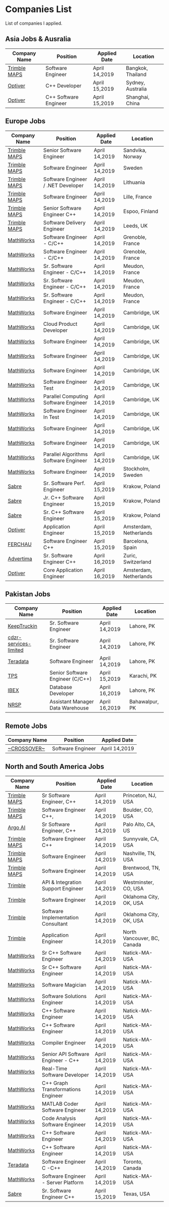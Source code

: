 # Companies List

List of companies I applied.

## Asia Jobs & Ausralia
Company Name   | Position | Applied Date | Location 
--------------- | -------------------- | -------------------- | --------------------
[Trimble MAPS](https://hire.withgoogle.com/public/jobs/trimblecom/view/P_AAAAAAEAAIzD4oppDffuxa) | Software Engineer | April 14,2019 | Bangkok, Thailand
[Optiver](https://www.optiver.com/ap/en/job-opportunities/ap-wd-417) | C++ Developer | April 15,2019 | Sydney, Australia
[Optiver](https://www.optiver.com/ap/en/job-opportunities/ap-wd-470) | C++ Software Engineer | April 15,2019 | Shanghai, China

## Europe Jobs
Company Name   | Position | Applied Date | Location 
--------------- | -------------------- | -------------------- | --------------------
[Trimble MAPS](https://hire.withgoogle.com/public/jobs/trimblecom/view/P_AAAAAAEAAIzDkWsL_-uYFZ) | Senior Software Engineer | April 14,2019 | Sandvika, Norway
[Trimble MAPS](https://hire.withgoogle.com/public/jobs/trimblecom/view/P_AAAAAAEAAIzFhq28Xb3SGd) | Software Engineer | April 14,2019 | Sweden
[Trimble MAPS](https://hire.withgoogle.com/public/jobs/trimblecom/view/P_AAAAAAEAAIzJ4X4X7Z3-qr) | Software Engineer / .NET Developer | April 14,2019 | Lithuania
[Trimble MAPS](https://hire.withgoogle.com/public/jobs/trimblecom/view/P_AAAAAAEAAIzN0Zemhnsn62) | Software Engineer | April 14,2019 | Lille, France
[Trimble MAPS](https://hire.withgoogle.com/public/jobs/trimblecom/view/P_AAAAAAEAAIzM9QDBMKi4Ci) | Senior Software Engineer C++ | April 14,2019 | Espoo, Finland
[Trimble MAPS](https://hire.withgoogle.com/public/jobs/trimblecom/view/P_AAAAAAEAAIzH5Kc8HxxUdS) | Software Delivery Engineer | April 14,2019 | Leeds, UK
[MathWorks](https://www.mathworks.com/company/jobs/opportunities/19398-software-engineer-c-c) | Software Engineer - C/C++ | April 14,2019 | Grenoble, France
[MathWorks](https://www.mathworks.com/company/jobs/opportunities/20970-software-engineer-c-c) | Software Engineer - C/C++ | April 14,2019 | Grenoble, France
[MathWorks](https://www.mathworks.com/company/jobs/opportunities/19416-senior-c-c-software-engineer) | Sr. Software Engineer - C/C++ | April 14,2019 | Meudon, France
[MathWorks](https://www.mathworks.com/company/jobs/opportunities/19897-c-c-software-engineer) | Sr. Software Engineer - C/C++ | April 14,2019 | Meudon, France
[MathWorks](https://www.mathworks.com/company/jobs/opportunities/19901-senior-c-c-software-engineer) | Sr. Software Engineer - C/C++ | April 14,2019 | Meudon, France
[MathWorks](https://www.mathworks.com/company/jobs/opportunities/17492-software-engineer-simulink-applications) | Software Engineer | April 14,2019 | Cambridge, UK
[MathWorks](https://www.mathworks.com/company/jobs/opportunities/19731-cloud-product-developer) | Cloud Product Developer | April 14,2019 | Cambridge, UK
[MathWorks](https://www.mathworks.com/company/jobs/opportunities/19933-software-engineer-code-development-tools) | Software Engineer | April 14,2019 | Cambridge, UK
[MathWorks](https://www.mathworks.com/company/jobs/opportunities/19824-software-engineer-code-generation) | Software Engineer | April 14,2019 | Cambridge, UK
[MathWorks](https://www.mathworks.com/company/jobs/opportunities/19825-software-engineer-matlab-and-c) | Software Engineer | April 14,2019 | Cambridge, UK
[MathWorks](https://www.mathworks.com/company/jobs/opportunities/19838-software-engineer-in-test-c-infrastructure) | Software Engineer Test | April 14,2019 | Cambridge, UK
[MathWorks](https://www.mathworks.com/company/jobs/opportunities/20943-parallel-computing-software-engineer) | Parallel Computing Software Engineer | April 14,2019 | Cambridge, UK
[MathWorks](https://www.mathworks.com/company/jobs/opportunities/20930-software-engineer-in-test-simulink-teams) |Software Engineer In Test| April 14,2019 | Cambridge, UK 
[MathWorks](https://www.mathworks.com/company/jobs/opportunities/21045-software-engineer) |Software Engineer| April 14,2019 |Cambridge, UK
[MathWorks](https://www.mathworks.com/company/jobs/opportunities/21101-software-engineer) |Software Engineer| April 14,2019 |Cambridge, UK
[MathWorks](https://www.mathworks.com/company/jobs/opportunities/21048-parallel-algorithms-software-engineer) |Parallel Algorithms Software Engineer| April 14,2019 |Cambridge, UK
[MathWorks](https://careers.teradata.com/index.gp?method=cappportal.showJob&syslayoutid=122&opportunityid=204044) |Software Engineer| April 14,2019 | Stockholm, Sweden
[Sabre](https://career4.successfactors.com/portalcareer?_s.crb=N9u11le4pLXOTdoWYPyENql16HU%253d) |Sr. Software Perf. Engineer| April 15,2019 | Krakow, Poland
[Sabre](https://jobs.sabre.com/job/Krakow-Junior-C%2B%2B-Software-Engineer-Crew-Control-30-415/551085500/) |Jr. C++ Software Engineer | April 15,2019 | Krakow, Poland
[Sabre](https://jobs.sabre.com/job/Krakow-Senior-C%2B%2B-Software-Engineer-30-415/549158200/) |Sr. C++ Software Engineer | April 15,2019 | Krakow, Poland
[Optiver](https://www.optiver.com/ap/en/job-opportunities/eu-1207954) | Application Engineer | April 15,2019 | Amsterdam, Netherlands
[FERCHAU](https://www.linkedin.com/jobs/view/1213658221/) | Software Engineer C++ | April 15,2019 | Barcelona, Spain
[Advertima](https://www.advertima.com/company/career-opportunity/) | Sr. Software Engineer C++ | April 16,2019 | Zuric, Switzerland
[Optiver](https://www.optiver.com/ap/en/job-opportunities/eu-1207927) | Core Application Engineer | April 16,2019 | Amsterdam, Netherlands

## Pakistan Jobs
Company Name   | Position | Applied Date | Location 
--------------- | -------------------- | -------------------- | --------------------
[KeepTruckin](https://jobs.lever.co/keeptruckin/31f2d455-5e8d-4bf8-b01e-de78dede0ab8) | Sr. Software Engineer | April 14,2019 | Lahore, PK
[cdzr-services-limited](https://www.rozee.pk/cdzr-services-limited-senior-software-engineer-net-lahore-jobs-943590.php) | Sr. Software Engineer | April 14,2019 | Lahore, PK
[Teradata](https://careers.teradata.com/index.gp?opportunityID=203567&method=cappportal.showJob&sysLayoutID=122) |Software Engineer | April 14,2019 | Lahore, PK
[TPS](http://www.tpsonline.com/website/careers/SeniorSoftwareEngineer.php) |Senior Software Engineer (C/C++) | April 15,2019 | Karachi, PK
[IBEX](https://www.linkedin.com/jobs/view/1144893285/)|Database Developer| April 16,2019 | Lahore, PK
[NRSP](https://www.linkedin.com/jobs/view/1180437970/)|Assistant Manager Data Warehouse| April 16,2019 | Bahawalpur, PK

## Remote Jobs
Company Name   | Position | Applied Date 
--------------- | -------------------- | --------------------
[~CROSSOVER~](https://app.crossover.com/x/marketplace/available-jobs) | Software Engineer | April 14,2019

## North and South America Jobs
Company Name   | Position | Applied Date | Location 
--------------- | -------------------- | -------------------- | --------------------
[Trimble MAPS](https://careers.trimble.com/jobs/engineering/princeton-nj-us/senior-software-engineer-c-/P_AAAAAAEAAIzDXnOpGVC3Ml?lang=en_us#/) | Sr Software Engineer, C++ | April 14,2019 | Princeton, NJ, USA
[Trimble MAPS](https://careers.trimble.com/jobs/engineering/4772-walnut-st-boulder-co-80301-us/software-engineer-c-sketchup-skore-team/P_AAAAAAEAAIzPFLVMlfMvrs?lang=en_us#/) | Software Engineer C++, | April 14,2019 | Boulder, CO, USA
[Argo AI](https://boards.greenhouse.io/argo/jobs/1620639) | Sr Software Engineer, C++ | April 14,2019 | Palo Alto, CA, US
[Trimble MAPS](https://hire.withgoogle.com/public/jobs/trimblecom/view/P_AAAAAAEAAIzMyH2nz2NvBX) | Software Engineer C++ |April 14,2019 | Sunnyvale, CA, USA
[Trimble MAPS](https://hire.withgoogle.com/public/jobs/trimblecom/view/P_AAAAAAEAAIzBKlKcrJXju_) | Software Engineer |April 14,2019| Nashville, TN, USA
[Trimble MAPS](https://hire.withgoogle.com/public/jobs/trimblecom/view/P_AAAAAAEAAIzPv1SWYvD1rX) | Software Engineer |April 14,2019| Brentwood, TN, USA
[Trimble](https://hire.withgoogle.com/public/jobs/trimblecom/view/P_AAAAAAEAAIzAFRlnPw3DnM) | API & Integration Support Engineer |April 14,2019| Westminster, CO, USA
[Trimble](https://hire.withgoogle.com/public/jobs/trimblecom/view/P_AAAAAAEAAIzIgmo6Z5kPeI) |Software Engineer|April 14,2019|Oklahoma City, OK, USA
[Trimble](https://hire.withgoogle.com/public/jobs/trimblecom/view/P_AAAAAAEAAIzNuUsg_IWSI-)|Software Implementation Consultant|April 14,2019|Oklahoma City, OK, USA
[Trimble](https://hire.withgoogle.com/public/jobs/trimblecom/view/P_AAAAAAEAAIzJAZgQZew5gp) | Application Engineer | April 14,2019 | North Vancouver, BC, Canada
[MathWorks](https://www.mathworks.com/company/jobs/opportunities/8892-senior-c-software-engineer) | Sr C++ Software Engineer | April 14,2019 | Natick-MA-USA
[MathWorks](https://www.mathworks.com/company/jobs/opportunities/9537-senior-software-engineer) | Sr C++ Software Engineer | April 14,2019 | Natick-MA-USA
[MathWorks](https://www.mathworks.com/company/jobs/opportunities/9547-software-magician) | Software Magician | April 14,2019 | Natick-MA-USA
[MathWorks](https://www.mathworks.com/company/jobs/opportunities/15993-software-solutions-engineer) | Software Solutions Engineer | April 14,2019 | Natick-MA-USA
[MathWorks](https://www.mathworks.com/company/jobs/opportunities/15762-c-software-engineer) | C++ Software Engineer | April 14,2019 | Natick-MA-USA
[MathWorks](https://www.mathworks.com/company/jobs/opportunities/17507-c-software-engineer) | C++ Software Engineer | April 14,2019 | Natick-MA-USA
[MathWorks](https://www.mathworks.com/company/jobs/opportunities/14087-compiler-engineer-entry-level) | Compiler Engineer | April 14,2019 | Natick-MA-USA
[MathWorks](https://www.mathworks.com/company/jobs/opportunities/19042-senior-api-software-engineer-c) | Senior API Software Engineer - C++ | April 14,2019 | Natick-MA-USA
[MathWorks](https://www.mathworks.com/company/jobs/opportunities/19161-real-time-software-developer) |Real-Time Software Developer| April 14,2019| Natick-MA-USA
[MathWorks](https://www.mathworks.com/company/jobs/opportunities/19598-c-graph-transformations-engineer) |C++ Graph Transformations Engineer| April 14,2019| Natick-MA-USA
[MathWorks](https://www.mathworks.com/company/jobs/opportunities/16067-matlab-coder-software-engineer-in-test) |MATLAB Coder Software Engineer| April 14,2019| Natick-MA-USA
[MathWorks](https://www.mathworks.com/company/jobs/opportunities/20613-code-analysis-software-engineer-in-test) |Code Analysis Software Engineer| April 14,2019| Natick-MA-USA
[MathWorks](https://www.mathworks.com/company/jobs/opportunities/20776-c-software-engineer) |C++ Software Engineer| April 14,2019| Natick-MA-USA
[MathWorks](https://www.mathworks.com/company/jobs/opportunities/19808-c-software-engineer-user-interface) |C++ Software Engineer| April 14,2019| Natick-MA-USA
[Teradata](https://careers.teradata.com/index.gp?opportunityID=203924&method=cappportal.showJob&sysLayoutID=122) |Software Engineer C -C++| April 14,2019| Toronto, Canada
[MathWorks](https://www.mathworks.com/company/jobs/opportunities/19747-software-engineer-server-platform) |Software Engineer - Server Platform| April 14,2019| Natick-MA-USA
[Sabre](https://career4.successfactors.com/portalcareer?_s.crb=N9u11le4pLXOTdoWYPyENql16HU%253d) |Sr. Software Engineer C++| April 15,2019| Texas, USA


